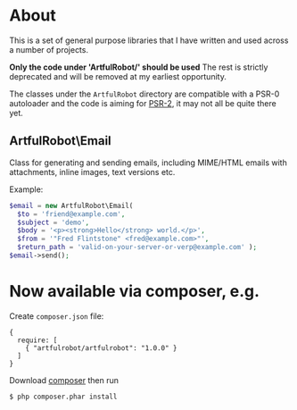 # About

This is a set of general purpose libraries that I have written and used across
a number of projects.

**Only the code under 'ArtfulRobot/' should be used** The rest is strictly deprecated
and will be removed at my earliest opportunity.

The classes under the `ArtfulRobot` directory are compatible with a PSR-0 autoloader and
the code is aiming for
[PSR-2](https://github.com/php-fig/fig-standards/blob/master/accepted/PSR-2-coding-style-guide.md),
it may not all be quite there yet.


## ArtfulRobot\Email

Class for generating and sending emails, including MIME/HTML emails with
attachments, inline images, text versions etc.

Example:

```php
$email = new ArtfulRobot\Email(
  $to = 'friend@example.com',
  $subject = 'demo',
  $body = '<p><strong>Hello</strong> world.</p>',
  $from = '"Fred Flintstone" <fred@example.com>"',
  $return_path = 'valid-on-your-server-or-verp@example.com' );
$email->send();
```

# Now available via composer, e.g.

Create `composer.json` file:

    {
      require: [
        { "artfulrobot/artfulrobot": "1.0.0" }
      ]
    }

Download [composer](https://getcomposer.org/download/) then run

    $ php composer.phar install



